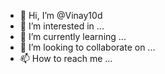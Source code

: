 - 👋 Hi, I’m @Vinay10d
- 👀 I’m interested in ...
- 🌱 I’m currently learning ...
- 💞️ I’m looking to collaborate on ...
- 📫 How to reach me ...

<!---
Vinay10d/Vinay10d is a ✨ special ✨ repository because its `README.md` (this file) appears on your GitHub profile.
You can click the Preview link to take a look at your changes.
--->
